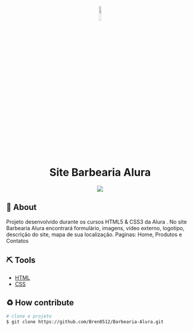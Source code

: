 <div align="center">
<img width="10%" src="Projeto_site_barbearia_Alura/marca.png"/>
</div>

<div align="center">
<h1>Site Barbearia Alura</h1>
<img src="Projeto_site_barbearia_Alura/gif/gif_barbearia_alura.gif"/>
</div>

## 📕 About

<p>Projeto desenvolvido durante os cursos HTML5 & CSS3 da Alura . No site Barbearia Alura encontrará formulário, imagens, vídeo externo, logotipo, descrição do site, mapa de sua localização. Paginas: Home, Produtos e Contatos</p>

## ⛏ Tools
- [HTML](https://developer.mozilla.org/pt-BR/docs/Web/HTML/Element)
- [CSS](https://developer.mozilla.org/pt-BR/docs/Web/CSS/Reference)

## ♻ How contribute

```bash
# clone o projeto
$ git clone https://github.com/Bren0512/Barbearia-Alura.git
````
